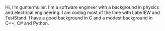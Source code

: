 Hi, I’m guntermuller.
I'm a software engineer with a background in physics and electrical engineering.
I am coding most of the time with LabVIEW and TestStand.  I have a good background in C and a modest background in C++, C# and Python.
